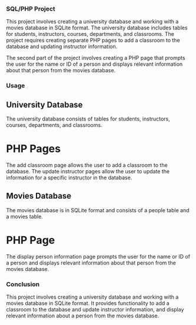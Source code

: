 ### SQL/PHP Project
This project involves creating a university database and working with a movies database in SQLite format. The university database includes tables for students, instructors, courses, departments, and classrooms. The project requires creating separate PHP pages to add a classroom to the database and updating instructor information.

The second part of the project involves creating a PHP page that prompts the user for the name or ID of a person and displays relevant information about that person from the movies database.

### Usage
## University Database
The university database consists of tables for students, instructors, courses, departments, and classrooms.
# PHP Pages
The add classroom page allows the user to add a classroom to the database. The update instructor pages allow the user to update the information for a specific instructor in the database.

## Movies Database
The movies database is in SQLite format and consists of a people table and a movies table.
# PHP Page
The display person information page prompts the user for the name or ID of a person and displays relevant information about that person from the movies database.

### Conclusion
This project involves creating a university database and working with a movies database in SQLite format. It provides functionality to add a classroom to the database and update instructor information, and display relevant information about a person from the movies database.
